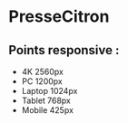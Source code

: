 # PresseCitron

## Points responsive :
- 4K 2560px
- PC 1200px
- Laptop 1024px
- Tablet 768px
- Mobile 425px

